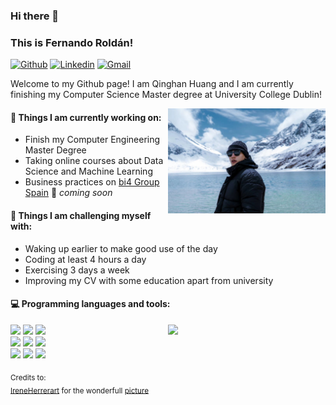 ### Hi there 👋 
### This is Fernando Roldán!
 
[![Github](https://img.shields.io/badge/-Github-000?style=flat&logo=Github&logoColor=white)](https://github.com/QinghanHuang)
[![Linkedin](https://img.shields.io/badge/-LinkedIn-blue?style=flat&logo=Linkedin&logoColor=white)](https://www.linkedin.com/in/qinghan-huang-842095254/)
[![Gmail](https://img.shields.io/badge/-Gmail-c14438?style=flat&logo=Gmail&logoColor=white)](mailto:darvish841@gmail.com)
 
Welcome to my Github page! I am Qinghan Huang and I am currently finishing my Computer Science Master degree at University College Dublin!  
 
<img align="right" alt="img" src="https://github.com/QinghanHuang/QinghanHuang/blob/main/IMG_9340.JPG" width="50%" height="auto" />
 
 
#### 🌱 Things I am currently working on: 
- Finish my Computer Engineering Master Degree  
- Taking online courses about Data Science and Machine Learning 
- Business practices on [bi4 Group Spain](https://github.com/bi4group) 🚀 *coming soon*
 
#### :muscle: Things I am challenging myself with:
- Waking up earlier to make good use of the day
- Coding at least 4 hours a day
- Exercising 3 days a week
- Improving my CV with some education apart from university
 
#### :computer: Programming languages and tools: 
<p>
	<img width="50%" align="right" src="https://github-readme-stats.vercel.app/api?username=FernandoRoldan93&show_icons=true&hide_border=true" />
 
<code><img width="10%" src="https://www.vectorlogo.zone/logos/java/java-ar21.svg"></code>
<code><img width="10%" src="https://www.vectorlogo.zone/util/preview.html?image=/logos/springio/springio-ar21.svg"></code>
<code><img width="8%" src="https://www.vectorlogo.zone/util/preview.html?image=/logos/vuejs/vuejs-ar21.svg"></code>
<br />
<code><img width="10%" src="https://www.vectorlogo.zone/logos/pocoo_flask/pocoo_flask-ar21.svg"></code>
<code><img width="10%" src="https://www.vectorlogo.zone/logos/mysql/mysql-ar21.svg"></code>
<code><img width="10%" src="https://www.vectorlogo.zone/logos/mongodb/mongodb-ar21.svg"></code>
<br />
<code><img width="10%" src="https://www.vectorlogo.zone/logos/apache_spark/apache_spark-ar21.svg"></code>
<code><img width="10%" src="https://www.vectorlogo.zone/logos/apache_hadoop/apache_hadoop-ar21.svg"></code>
<code><img width="10%" src="https://www.vectorlogo.zone/logos/git-scm/git-scm-ar21.svg"></code>
</p>
 
<sub>Credits to: <br/>[IreneHerrerart](https://www.artstation.com/ireneherrera) for the wonderfull [picture](https://github.com/FernandoRoldan93/FernandoRoldan93/blob/master/cover_image.jpg)</sub>
